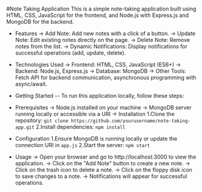 #Note Taking Application
This is a simple note-taking application built using HTML, CSS, JavaScript for the frontend, and Node.js with Express.js and MongoDB for the backend.

-  Features
->  Add Note: Add new notes with a click of a button.
->  Update Note: Edit existing notes directly on the page.
->  Delete Note: Remove notes from the list.
->  Dynamic Notifications: Display notifications for successful operations (add, update, delete).
-  Technologies Used
->  Frontend: HTML, CSS, JavaScript (ES6+)
->  Backend: Node.js, Express.js
->  Database: MongoDB
->  Other Tools: Fetch API for backend communication, asynchronous programming with async/await.
-  Getting Started
--  To run this application locally, follow these steps:

-  Prerequisites
->  Node.js installed on your machine
->  MongoDB server running locally or accessible via a URI
->  Installation
   1.Clone the repository:
  `git clone https://github.com/yourusername/note-taking-app.git`
   2.Install dependencies:
  `npm install`

-  Configuration
  1.Ensure MongoDB is running locally or update the connection URI in `app.js`
  2.Start the server:
    `npm start`

-  Usage
->  Open your browser and go to http://localhost:3000 to view the application.
->  Click on the "Add Note" button to create a new note.
->  Click on the trash icon to delete a note.
->  Click on the floppy disk icon to save changes to a note.
->  Notifications will appear for successful operations.


